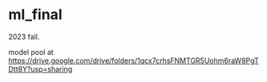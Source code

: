 # ml_final
2023 fall.

model pool at https://drive.google.com/drive/folders/1qcx7crhsFNMTGR5Uohm6raW8PgTDtt8Y?usp=sharing
